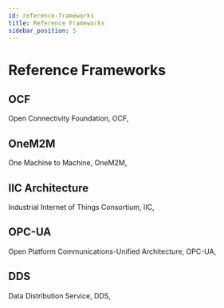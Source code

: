 ```yaml
---
id: reference-frameworks
title: Reference Frameworks
sidebar_position: 5
---
```


# Reference Frameworks

## OCF 
Open Connectivity Foundation, OCF, 

## OneM2M
One Machine to Machine, OneM2M, 

## IIC Architecture
Industrial Internet of Things Consortium, IIC, 

## OPC-UA
Open Platform Communications-Unified Architecture, OPC-UA, 

## DDS
Data Distribution Service, DDS, 